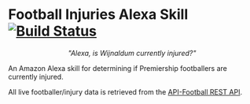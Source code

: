 # Football Injuries Alexa Skill [![Build Status](https://travis-ci.com/tommyclark/football-injuries-alexa-skill.svg?token=YfxAsFSSF6uMWM3sNFjo&branch=master)](https://travis-ci.com/tommyclark/football-injuries-alexa-skill)

_<p align="center">"Alexa, is Wijnaldum currently injured?"</p>_

An Amazon Alexa skill for determining if Premiership footballers are currently injured.

All live footballer/injury data is retrieved from the [API-Football REST API](https://www.api-football.com/).
